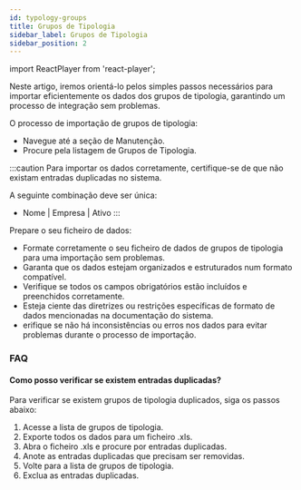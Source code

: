 ```yaml
---
id: typology-groups
title: Grupos de Tipologia
sidebar_label: Grupos de Tipologia
sidebar_position: 2
---
```


import ReactPlayer from 'react-player';

Neste artigo, iremos orientá-lo pelos simples passos necessários para importar eficientemente os dados dos grupos de tipologia, garantindo um processo de integração sem problemas.

O processo de importação de grupos de tipologia:
- Navegue até a seção de Manutenção.
- Procure pela listagem de Grupos de Tipologia.

<ReactPlayer controls muted url='/video/import-typology-group.mov' />

:::caution
Para importar os dados corretamente, certifique-se de que não existam entradas duplicadas no sistema.

A seguinte combinação deve ser única:
- Nome | Empresa | Ativo
:::

Prepare o seu ficheiro de dados:
- Formate corretamente o seu ficheiro de dados de grupos de tipologia para uma importação sem problemas.
- Garanta que os dados estejam organizados e estruturados num formato compatível.
- Verifique se todos os campos obrigatórios estão incluídos e preenchidos corretamente.
- Esteja ciente das diretrizes ou restrições específicas de formato de dados mencionadas na documentação do sistema.
- erifique se não há inconsistências ou erros nos dados para evitar problemas durante o processo de importação.

### FAQ

#### Como posso verificar se existem entradas duplicadas?

Para verificar se existem grupos de tipologia duplicados, siga os passos abaixo:

1. Acesse a lista de grupos de tipologia.
2. Exporte todos os dados para um ficheiro .xls.
3. Abra o ficheiro .xls e procure por entradas duplicadas.
4. Anote as entradas duplicadas que precisam ser removidas.
5. Volte para a lista de grupos de tipologia.
6. Exclua as entradas duplicadas.
